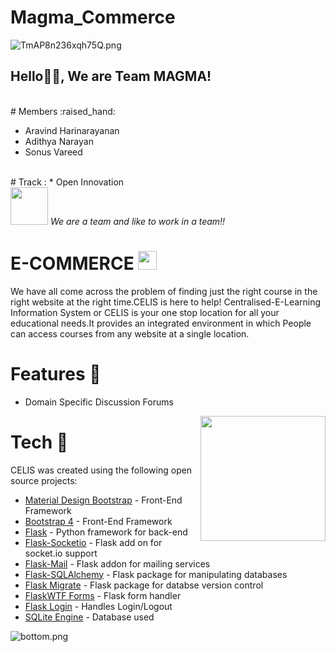 # Magma_Commerce
![TmAP8n236xqh75Q.png](https://i.loli.net/2020/07/13/OiwrC2KRZNPA9cJ.png)
### <h2>Hello🙏🏻, We are Team MAGMA!
  </br>
# Members :raised_hand:

* Aravind Harinarayanan
* Adithya Narayan
* Sonus Vareed
</br>
# Track :
* Open Innovation
</br>
<img src="https://media.giphy.com/media/LnQjpWaON8nhr21vNW/giphy.gif" width="60"> <em>We are a team and like to work in a team!!</em> 

# E-COMMERCE <img src="https://media.giphy.com/media/WUlplcMpOCEmTGBtBW/giphy.gif" width="30">

We have all come across the problem of finding just the right course in the right website at the right time.CELIS is here to help!
Centralised-E-Learning Information System or CELIS is your one stop location for all your educational needs.It provides an integrated environment in which People can access courses from any website at a single location.




# Features :raised_hands:
  - Domain Specific Discussion Forums

  
  <img align="right" src="https://media.giphy.com/media/jRf5fsn8G6YaogAWxn/giphy.gif" width="200" height="200"/>
  

# Tech :raised_hands:

CELIS was created using the following open source projects:
* [Material Design Bootstrap] - Front-End Framework
* [Bootstrap 4] - Front-End Framework
* [Flask]                     - Python framework for back-end
* [Flask-Socketio]            - Flask add on for socket.io support
* [Flask-Mail]                - Flask addon for mailing services
* [Flask-SQLAlchemy]          - Flask package for manipulating databases
* [Flask Migrate]             - Flask package for databse version control
* [FlaskWTF Forms]            - Flask form handler
* [Flask Login]               - Handles Login/Logout
* [SQLite Engine]             - Database used



[Flask]: <https://flask.palletsprojects.com/en/1.1.x/>
[Material Design Bootstrap]: <https://mdbootstrap.com/>
[Flask-Socketio]: <https://flask-socketio.readthedocs.io/en/latest/>
[Flask-Mail]: <https://pythonhosted.org/Flask-Mail/>
[Bootstrap 4]: <https://getbootstrap.com/docs/4.0/getting-started/introduction/>
[Flask-SQLAlchemy]: <https://flask-sqlalchemy.palletsprojects.com/en/2.x/>
[Flask Migrate]: <https://flask-migrate.readthedocs.io/en/latest/>
[FlaskWTF Forms]: <https://flask-wtf.readthedocs.io/en/stable/>
[Flask Login]: <https://flask-login.readthedocs.io/en/latest/>
[SQLite Engine]: <https://www.sqlite.org/index.html>


![bottom.png](https://i.loli.net/2020/07/12/b3grZD6LFseGuUP.png)

